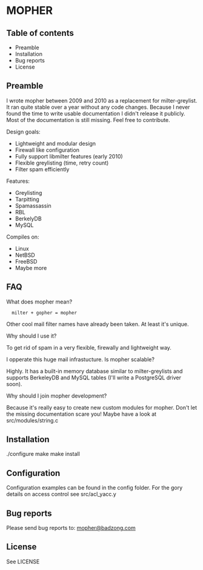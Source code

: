 MOPHER
======


Table of contents
-----------------

  * Preamble
  * Installation
  * Bug reports
  * License


Preamble
--------

I wrote mopher between 2009 and 2010 as a replacement for milter-greylist. It
ran quite stable over a year without any code changes. Because I never found
the time to write usable documentation I didn't release it publicly. Most of
the documentation is still missing. Feel free to contribute.


Design goals:

  * Lightweight and modular design
  * Firewall like configuration
  * Fully support libmilter features (early 2010)
  * Flexible greylisting (time, retry count)
  * Filter spam efficiently


Features:

  * Greylisting
  * Tarpitting
  * Spamassassin
  * RBL
  * BerkelyDB
  * MySQL


Compiles on:

  * Linux
  * NetBSD
  * FreeBSD
  * Maybe more


FAQ
---

What does mopher mean?

```
  milter + gopher = mopher
```

  Other cool mail filter names have already been taken. At least it's unique.


Why should I use it?

  To get rid of spam in a very flexible, firewally and lightweight way.


I opperate this huge mail infrastucture. Is mopher scalable?

  Highly. It has a built-in memory database similar to milter-greylists and
  supports BerkeleyDB and MySQL tables (I'll write a PostgreSQL driver soon).


Why should I join mopher development?

  Because it's really easy to create new custom modules for mopher. Don't let
  the missing documentation scare you! Maybe have a look at
  src/modules/string.c


Installation
------------

  ./configure
  make
  make install


Configuration
-------------

Configuration examples can be found in the config folder.
For the gory details on access control see src/acl_yacc.y


Bug reports
-----------

Please send bug reports to: mopher@badzong.com


License
-------

See LICENSE
